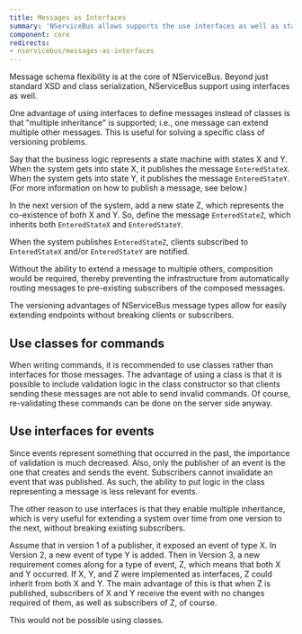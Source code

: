 ```yaml
---
title: Messages as Interfaces
summary: 'NServiceBus allows supports the use interfaces as well as standard XSD and class serialization.'
component: core
redirects:
- nservicebus/messages-as-interfaces
---
```


Message schema flexibility is at the core of NServiceBus. Beyond just standard XSD and class serialization, NServiceBus support using interfaces as well.

One advantage of using interfaces to define messages instead of classes is that "multiple inheritance" is supported; i.e., one message can extend multiple other messages. This is useful for solving a specific class of versioning problems.

Say that the business logic represents a state machine with states X and Y. When the system gets into state X, it publishes the message `EnteredStateX`. When the system gets into state Y, it publishes the message `EnteredStateY`. (For more information on how to publish a message, see below.)

In the next version of the system, add a new state Z, which represents the co-existence of both X and Y. So, define the message `EnteredStateZ`, which inherits both `EnteredStateX` and `EnteredStateY`.

When the system publishes `EnteredStateZ`, clients subscribed to `EnteredStateX` and/or `EnteredStateY` are notified.

Without the ability to extend a message to multiple others, composition would be required, thereby preventing the infrastructure from automatically routing messages to pre-existing subscribers of the composed messages.

The versioning advantages of NServiceBus message types allow for easily extending endpoints without breaking clients or subscribers.


## Use classes for commands

When writing commands, it is recommended to use classes rather than interfaces for those messages. The advantage of using a class is that it is possible to include validation logic in the class constructor so that clients sending these messages are not able to send invalid commands. Of course, re-validating these commands can be done on the server side anyway.


## Use interfaces for events

Since events represent something that occurred in the past, the importance of validation is much decreased. Also, only the publisher of an event is the one that creates and sends the event. Subscribers cannot invalidate an event that was published. As such, the ability to put logic in the class representing a message is less relevant for events.

The other reason to use interfaces is that they enable multiple inheritance, which is very useful for extending a system over time from one version to the next, without breaking existing subscribers.

Assume that in version 1 of a publisher, it exposed an event of type X. In Version 2, a new event of type Y is added. Then in Version 3, a new requirement comes along for a type of event, Z, which means that both X and Y occurred. If X, Y, and Z were implemented as interfaces, Z could inherit from both X and Y. The main advantage of this is that when Z is published, subscribers of X and Y receive the event with no changes required of them, as well as subscribers of Z, of course.

This would not be possible using classes.
